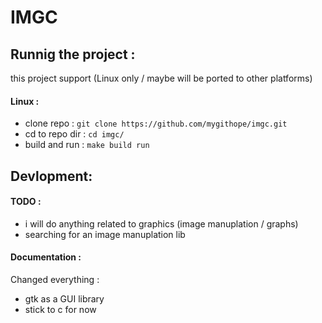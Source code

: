 # IMGC

## Runnig the project :

this project support (Linux only / maybe will be ported to other platforms)

#### Linux :

- clone repo :
  `git clone https://github.com/mygithope/imgc.git`
- cd to repo dir :
  `cd imgc/`
- build and run :
  `make build run`

## Devlopment:

#### TODO :

- i will do anything related to graphics (image manuplation / graphs)
- searching for an image manuplation lib

#### Documentation :

Changed everything :

- gtk as a GUI library
- stick to c for now
